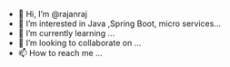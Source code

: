 - 👋 Hi, I’m @rajanraj
- 👀 I’m interested in Java ,Spring Boot, micro services...
- 🌱 I’m currently learning ...
- 💞️ I’m looking to collaborate on ...
- 📫 How to reach me ...

<!---
rajanraj/rajanraj is a ✨ special ✨ repository because its `README.md` (this file) appears on your GitHub profile.
You can click the Preview link to take a look at your changes.
--->
